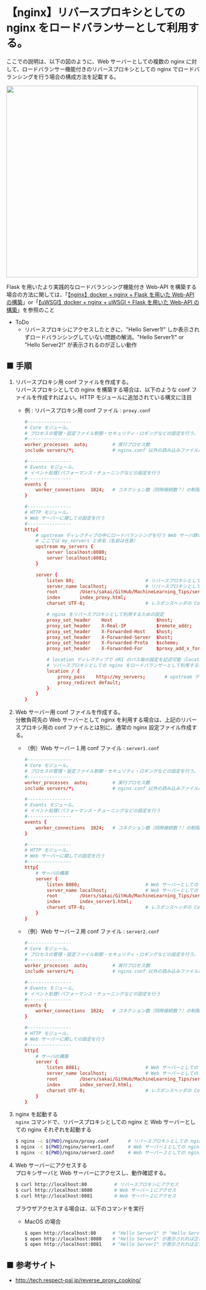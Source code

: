 # 【nginx】リバースプロキシとしての nginx をロードバランサーとして利用する。
ここでの説明は、以下の図のように、Web サーバーとしての複数の nginx に対して、ロードバランサー機能付きのリバースプロキシとしての nginx でロードバランシングを行う場合の構成方法を記載する。<br>

<img src="https://user-images.githubusercontent.com/25688193/113479439-1a458380-94ca-11eb-98e0-e2df9f9264cc.png" width="500"><br>

Flask を用いたより実践的なロードバランシング機能付き Web-API を構築する場合の方法に関しては、「[【nginx】docker + nginx + Flask を用いた Web-API の構築](https://github.com/Yagami360/MachineLearning_Tips/tree/master/server_processing/26)」or「[【uWSGI】docker + nginx + uWSGI + Flask を用いた Web-API の構築](https://github.com/Yagami360/MachineLearning_Tips/tree/master/server_processing/28)」を参照のこと

- ToDo
    - リバースプロキシにアクセスしたときに、"Hello Server1!" しか表示されずロードバランシングしていない問題の解消。"Hello Server1!" or "Hello Server2!" が表示されるのが正しい動作


## ■ 手順

1. リバースプロキシ用 conf ファイルを作成する。<br>
    リバースプロキシとしての nginx を構築する場合は、以下のような conf ファイルを作成すればよい。HTTP モジュールに追加されている構文に注目<br>

    - 例 : リバースプロキシ用 conf ファイル : `proxy.conf`
        ```conf
        #----------------
        # Core モジュール。
        # プロセスの管理・設定ファイル制御・セキュリティ・ロギングなどの設定を行う。
        #----------------
        worker_processes  auto;         # 実行プロセス数
        include servers/*;              # nginx.conf 以外の読み込みファイルの読み込みパス

        #----------------
        # Events モジュール。
        # イベント処理(パフォーマンス・チューニングなどの設定を行う
        #----------------
        events {
            worker_connections  1024;   # コネクション数（同時接続数？）の制限
        }

        #----------------
        # HTTP モジュール。
        # Web サーバーに関しての設定を行う
        #----------------
        http{
            # upstream ディレクティブの中にロードバランシングを行う Web サーバ群のリストを記述
            # ここでは my_servers と命名（名前は任意）
            upstream my_servers {
                server localhost:8080;
                server localhost:8081;
            }

            server {
                listen 80;                          # リバースプロキシとしての nginx サーバーの IP アドレスとポート番号（ポート番号のみの指定も可能）
                server_name localhost;              # リバースプロキシとしての nginx サーバーのドメイン名（www.example.com など）
                root        /Users/sakai/GitHub/MachineLearning_Tips/server_processing/25/nginx/html;
                index       index_proxy.html;
                charset UTF-8;                      # レスポンスヘッダの Content-type

                # nginx をリバースプロキシとして利用するための設定
                proxy_set_header    Host                $host;
                proxy_set_header    X-Real-IP           $remote_addr;
                proxy_set_header    X-Forwarded-Host    $host;
                proxy_set_header    X-Forwarded-Server  $host;
                proxy_set_header    X-Forwarded-Proto   $scheme;
                proxy_set_header    X-Forwarded-For     $proxy_add_x_forwarded_for;

                # location ディレクティブで URI のパス毎の設定を記述可能（location / => リクエストURIのパスが "/", location /example/ => リクエストURIのパスが "/example"）
                # リバースプロキシとしての nginx をロードバランサーとして利用する場合は、location を利用して、upstream ディレクティブで設定した名前のリクエスト URL を設定する
                location / {
                    proxy_pass    http://my_servers;       # upstream ディレクティブで指定した名前
                    proxy_redirect default;
                }
            }
        }
        ```

1. Web サーバー用 conf ファイルを作成する。<br>
    分散負荷先の Web サーバーとして nginx を利用する場合は、上記のリバースプロキシ用の conf ファイルとは別に、通常の nginx 設定ファイル作成する。<br>
    - （例）Web サーバー１用 conf ファイル : `server1.conf`
        ```conf
        #----------------
        # Core モジュール。
        # プロセスの管理・設定ファイル制御・セキュリティ・ロギングなどの設定を行う。
        #----------------
        worker_processes  auto;         # 実行プロセス数
        include servers/*;              # nginx.conf 以外の読み込みファイルの読み込みパス

        #----------------
        # Events モジュール。
        # イベント処理(パフォーマンス・チューニングなどの設定を行う
        #----------------
        events {
            worker_connections  1024;   # コネクション数（同時接続数？）の制限
        }

        #----------------
        # HTTP モジュール。
        # Web サーバーに関しての設定を行う
        #----------------
        http{
            # サーバの構築
            server {
                listen 8080;                        # Web サーバーとしての nginx のポート番号
                server_name localhost;              # Web サーバーとしての nginx サーバーのドメイン名（www.example.com など）
                root        /Users/sakai/GitHub/MachineLearning_Tips/server_processing/25/nginx/html;
                index       index_server1.html;
                charset UTF-8;                      # レスポンスヘッダの Content-type
            }
        }
        ```

    - （例）Web サーバー２用 conf ファイル : `server2.conf`
        ```conf
        #----------------
        # Core モジュール。
        # プロセスの管理・設定ファイル制御・セキュリティ・ロギングなどの設定を行う。
        #----------------
        worker_processes  auto;         # 実行プロセス数
        include servers/*;              # nginx.conf 以外の読み込みファイルの読み込みパス

        #----------------
        # Events モジュール。
        # イベント処理(パフォーマンス・チューニングなどの設定を行う
        #----------------
        events {
            worker_connections  1024;   # コネクション数（同時接続数？）の制限
        }

        #----------------
        # HTTP モジュール。
        # Web サーバーに関しての設定を行う
        #----------------
        http{
            # サーバの構築
            server {
                listen 8081;                        # Web サーバーとしての nginx のポート番号
                server_name localhost;              # Web サーバーとしての nginx サーバーのドメイン名（www.example.com など）
                root        /Users/sakai/GitHub/MachineLearning_Tips/server_processing/25/nginx/html;
                index       index_server2.html;
                charset UTF-8;                      # レスポンスヘッダの Content-type
            }
        }
        ```

1. nginx を起動する<br>
    `nginx` コマンドで、リバースプロキシとしての nginx と Web サーバーとしての nginx それぞれを起動する<br>
    ```sh
    $ nginx -c ${PWD}/nginx/proxy.conf       # リバースプロキシとしての nginx を起動
    $ nginx -c ${PWD}/nginx/server1.conf     # Web サーバー１としての nginx を起動
    $ nginx -c ${PWD}/nginx/server2.conf     # Web サーバー２としての nginx を起動
    ```

1. Web サーバーにアクセスする<br>
    プロキシサーバと Web サーバーにアクセスし、動作確認する。
    ```sh
    $ curl http://localhost:80          # リバースプロキシにアクセス
    $ curl http://localhost:8080        # Web サーバー１にアクセス
    $ curl http://localhost:8081        # Web サーバー２にアクセス
    ```

    ブラウザアクセスする場合は、以下のコマンドを実行<br>
    - MacOS の場合
        ```sh
        $ open http://localhost:80      # "Hello Server1" か "Hello Server2" が表示されれば正常に動作している（Hello Proxy! ではないことに注意）
        $ open http://localhost:8080    # "Hello Server1" が表示されれば正常に動作している
        $ open http://localhost:8081    # "Hello Server2" が表示されれば正常に動作している
        ```

## ■ 参考サイト
- http://tech.respect-pal.jp/reverse_proxy_cooking/
